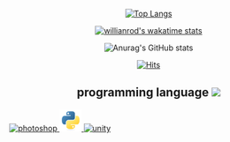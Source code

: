  	
  </div>
  
   <div align=center>
 
[![Top Langs](https://github-readme-stats.vercel.app/api/top-langs/?username=wavgado&layout=compact&theme=dark)](https://github.com/anuraghazra/github-readme-stats)




   </div>
   
  	
  </div>
  
   <div align=center>
 
[![willianrod's wakatime stats](https://github-readme-stats.vercel.app/api/wakatime?username=wavgado&theme=dark&layout=compact)](https://github.com/anuraghazra/github-readme-stats)






   </div>
   
  </div>
  
   <div align=center>   
   

![Anurag's GitHub stats](https://github-readme-stats.vercel.app/api?username=wavgado&show_icons=true&theme=dark)
	
  </div>
  
   <div align=center>
	

[![Hits](https://hits.seeyoufarm.com/api/count/incr/badge.svg?url=https%3A%2F%2Fgithub.com%2Fwavgado&count_bg=%238FD3F4&title_bg=%2384FAB0&icon=&icon_color=%23E7E7E7&title=%EC%A1%B0%ED%9A%8C%EC%88%98&edge_flat=false)](https://hits.seeyoufarm.com)


	
  </div>
  </div>
  
   <div align=center>
<h2> programming language <img src = "https://media2.giphy.com/media/QssGEmpkyEOhBCb7e1/giphy.gif?cid=ecf05e47a0n3gi1bfqntqmob8g9aid1oyj2wr3ds3mg700bl&rid=giphy.gif" width = 32px> </h2>
<p align="left"> <a href="https://www.photoshop.com" target="_blank"> <img src="https://ifh.cc/g/KOco0D.png" alt="photoshop" width="40" height="40"/> </a> <a href="https://www.python.org" target="_blank"> <img src="https://raw.githubusercontent.com/devicons/devicon/master/icons/python/python-original.svg" alt="python" width="40" height="40"/> </a> <a href="https://unity.com/" target="_blank"> <img src="https://www.vectorlogo.zone/logos/unity3d/unity3d-icon.svg" alt="unity" width="40" height="40"/> </a> </p>

  </div>
 
